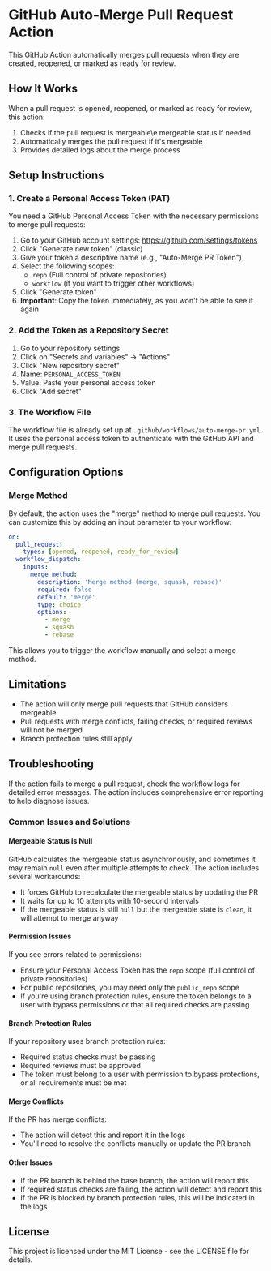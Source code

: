 # GitHub Auto-Merge Pull Request Action

This GitHub Action automatically merges pull requests when they are created, reopened, or marked as ready for review.

## How It Works

When a pull request is opened, reopened, or marked as ready for review, this action:

1. Checks if the pull request is mergeable\\e mergeable status if needed
3. Automatically merges the pull request if it's mergeable
4. Provides detailed logs about the merge process

## Setup Instructions

### 1. Create a Personal Access Token (PAT)

You need a GitHub Personal Access Token with the necessary permissions to merge pull requests:

1. Go to your GitHub account settings: <https://github.com/settings/tokens>
2. Click "Generate new token" (classic)
3. Give your token a descriptive name (e.g., "Auto-Merge PR Token")
4. Select the following scopes:
   - `repo` (Full control of private repositories)
   - `workflow` (if you want to trigger other workflows)
5. Click "Generate token"
6. **Important**: Copy the token immediately, as you won't be able to see it again

### 2. Add the Token as a Repository Secret

1. Go to your repository settings
2. Click on "Secrets and variables" → "Actions"
3. Click "New repository secret"
4. Name: `PERSONAL_ACCESS_TOKEN`
5. Value: Paste your personal access token
6. Click "Add secret"

### 3. The Workflow File

The workflow file is already set up at `.github/workflows/auto-merge-pr.yml`. It uses the personal access token to authenticate with the GitHub API and merge pull requests.

## Configuration Options

### Merge Method

By default, the action uses the "merge" method to merge pull requests. You can customize this by adding an input parameter to your workflow:

```yaml
on:
  pull_request:
    types: [opened, reopened, ready_for_review]
  workflow_dispatch:
    inputs:
      merge_method:
        description: 'Merge method (merge, squash, rebase)'
        required: false
        default: 'merge'
        type: choice
        options:
          - merge
          - squash
          - rebase
```

This allows you to trigger the workflow manually and select a merge method.

## Limitations

- The action will only merge pull requests that GitHub considers mergeable
- Pull requests with merge conflicts, failing checks, or required reviews will not be merged
- Branch protection rules still apply

## Troubleshooting

If the action fails to merge a pull request, check the workflow logs for detailed error messages. The action includes comprehensive error reporting to help diagnose issues.

### Common Issues and Solutions

#### Mergeable Status is Null

GitHub calculates the mergeable status asynchronously, and sometimes it may remain `null` even after multiple attempts to check. The action includes several workarounds:

- It forces GitHub to recalculate the mergeable status by updating the PR
- It waits for up to 10 attempts with 10-second intervals
- If the mergeable status is still `null` but the mergeable state is `clean`, it will attempt to merge anyway

#### Permission Issues

If you see errors related to permissions:

- Ensure your Personal Access Token has the `repo` scope (full control of private repositories)
- For public repositories, you may need only the `public_repo` scope
- If you're using branch protection rules, ensure the token belongs to a user with bypass permissions or that all required checks are passing

#### Branch Protection Rules

If your repository uses branch protection rules:

- Required status checks must be passing
- Required reviews must be approved
- The token must belong to a user with permission to bypass protections, or all requirements must be met

#### Merge Conflicts

If the PR has merge conflicts:

- The action will detect this and report it in the logs
- You'll need to resolve the conflicts manually or update the PR branch

#### Other Issues

- If the PR branch is behind the base branch, the action will report this
- If required status checks are failing, the action will detect and report this
- If the PR is blocked by branch protection rules, this will be indicated in the logs

## License

This project is licensed under the MIT License - see the LICENSE file for details.
